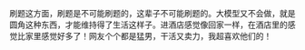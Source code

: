 刷题这方面，刷题是不可能刷题的，这辈子不可能刷题的。大模型又不会做，就是圆角这种东西，才能维持得了生活这样子。进酒店感觉像回家一样，在酒店里的感觉比家里感觉好多了！网友个个都是猛男，干活又卖力，我超喜欢他们的！
